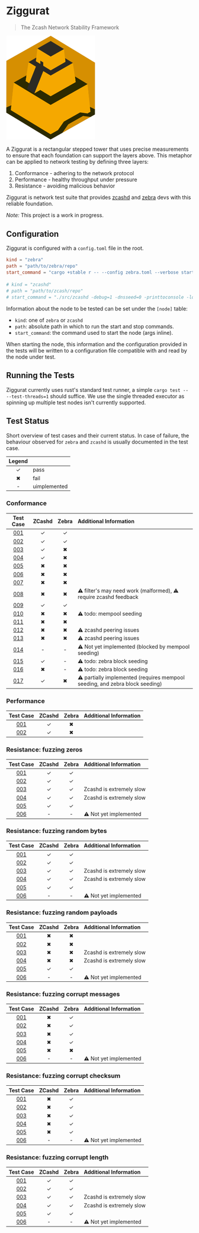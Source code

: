 # Ziggurat
> The Zcash Network Stability Framework

<img src="./logo.png" alt="Ziggurat Logo" width="240" />

A Ziggurat is a rectangular stepped tower that uses precise measurements to ensure
that each foundation can support the layers above. This metaphor can be applied to
network testing by defining three layers:

1. Conformance - adhering to the network protocol
2. Performance - healthy throughput under pressure
3. Resistance - avoiding malicious behavior

Ziggurat is network test suite that provides [zcashd](https://github.com/zcash/zcash)
and [zebra](https://github.com/ZcashFoundation/zebra) devs with this reliable foundation.

*Note:* This project is a work in progress.

## Configuration

Ziggurat is configured with a `config.toml` file in the root.

```toml
kind = "zebra"
path = "path/to/zebra/repo"
start_command = "cargo +stable r -- --config zebra.toml --verbose start"

# kind = "zcashd"
# path = "path/to/zcash/repo"
# start_command = "./src/zcashd -debug=1 -dnsseed=0 -printtoconsole -logips=1 -listenonion=0 -dns=0 -conf=/path/to/zcash/repo/zcash.conf"
```

Information about the node to be tested can be set under the `[node]` table:

- `kind`: one of `zebra` or `zcashd`
- `path`: absolute path in which to run the start and stop commands.
- `start_command`: the command used to start the node (args inline).

When starting the node, this information and the configuration provided in the tests will be written to a configuration file compatible with and read by the node under test.

## Running the Tests

Ziggurat currently uses rust's standard test runner, a simple `cargo test -- --test-threads=1` should suffice. We use the single threaded executor as spinning up multiple test nodes isn't currently supported.

## Test Status

Short overview of test cases and their current status. In case of failure, the behaviour observed for `zebra` and `zcashd` is usually documented in the test case.

| Legend | |
| :----: |--|
| ✓ | pass |
| ✖ | fail |
| - | uimplemented |

### Conformance

| Test Case                         | ZCashd | Zebra | Additional Information |
| :-------------------------------: | :----: | :---: | :--------------------- |
| [001](SPEC.md#ZG-CONFORMANCE-001) |   ✓    |   ✓   |
| [002](SPEC.md#ZG-CONFORMANCE-002) |   ✓    |   ✓   |
| [003](SPEC.md#ZG-CONFORMANCE-003) |   ✓    |   ✖   |
| [004](SPEC.md#ZG-CONFORMANCE-004) |   ✓    |   ✖   |
| [005](SPEC.md#ZG-CONFORMANCE-005) |   ✖    |   ✖   |
| [006](SPEC.md#ZG-CONFORMANCE-006) |   ✖    |   ✖   |
| [007](SPEC.md#ZG-CONFORMANCE-007) |   ✖    |   ✖   |
| [008](SPEC.md#ZG-CONFORMANCE-008) |   ✖    |   ✖   | ⚠ filter's may need work (malformed), ⚠ require zcashd feedback
| [009](SPEC.md#ZG-CONFORMANCE-009) |   ✓    |   ✓   |
| [010](SPEC.md#ZG-CONFORMANCE-010) |   ✖    |   ✖   | ⚠ todo: mempool seeding
| [011](SPEC.md#ZG-CONFORMANCE-011) |   ✖    |   ✖   |
| [012](SPEC.md#ZG-CONFORMANCE-012) |   ✖    |   ✖   | ⚠ zcashd peering issues
| [013](SPEC.md#ZG-CONFORMANCE-013) |   ✖    |   ✖   | ⚠ zcashd peering issues
| [014](SPEC.md#ZG-CONFORMANCE-014) |   -    |   -   | ⚠ Not yet implemented (blocked by mempool seeding)
| [015](SPEC.md#ZG-CONFORMANCE-015) |   ✓    |   -   | ⚠ todo: zebra block seeding
| [016](SPEC.md#ZG-CONFORMANCE-016) |   ✖    |   -   | ⚠ todo: zebra block seeding
| [017](SPEC.md#ZG-CONFORMANCE-017) |   ✓    |   ✖   | ⚠ partially implemented (requires mempool seeding, and zebra block seeding)

### Performance

| Test Case                         | ZCashd | Zebra | Additional Information |
| :-------------------------------: | :----: | :---: | :--------------------- |
| [001](SPEC.md#ZG-PERFORMANCE-001) |   ✓    |   ✖   |
| [002](SPEC.md#ZG-PERFORMANCE-002) |   ✓    |   ✖   |

### Resistance: fuzzing zeros

| Test Case                         | ZCashd | Zebra | Additional Information |
| :-------------------------------: | :----: | :---: | :--------------------- |
| [001](SPEC.md#ZG-RESISTANCE-001)  |   ✓    |   ✓   |
| [002](SPEC.md#ZG-RESISTANCE-002)  |   ✓    |   ✓   |
| [003](SPEC.md#ZG-RESISTANCE-003)  |   ✓    |   ✓   | Zcashd is extremely slow
| [004](SPEC.md#ZG-RESISTANCE-004)  |   ✓    |   ✓   | Zcashd is extremely slow
| [005](SPEC.md#ZG-RESISTANCE-005)  |   ✓    |   ✓   |
| [006](SPEC.md#ZG-RESISTANCE-006)  |   -    |   -   | ⚠ Not yet implemented

### Resistance: fuzzing random bytes

| Test Case                         | ZCashd | Zebra | Additional Information |
| :-------------------------------: | :----: | :---: | :--------------------- |
| [001](SPEC.md#ZG-RESISTANCE-001)  |   ✓    |   ✓   |
| [002](SPEC.md#ZG-RESISTANCE-002)  |   ✓    |   ✓   |
| [003](SPEC.md#ZG-RESISTANCE-003)  |   ✓    |   ✓   | Zcashd is extremely slow
| [004](SPEC.md#ZG-RESISTANCE-004)  |   ✓    |   ✓   | Zcashd is extremely slow
| [005](SPEC.md#ZG-RESISTANCE-005)  |   ✓    |   ✓   |
| [006](SPEC.md#ZG-RESISTANCE-006)  |   -    |   -   | ⚠ Not yet implemented

### Resistance: fuzzing random payloads

| Test Case                         | ZCashd | Zebra | Additional Information |
| :-------------------------------: | :----: | :---: | :--------------------- |
| [001](SPEC.md#ZG-RESISTANCE-001)  |   ✖    |   ✖   |
| [002](SPEC.md#ZG-RESISTANCE-002)  |   ✖    |   ✖   |
| [003](SPEC.md#ZG-RESISTANCE-003)  |   ✖    |   ✖   | Zcashd is extremely slow
| [004](SPEC.md#ZG-RESISTANCE-004)  |   ✖    |   ✖   | Zcashd is extremely slow
| [005](SPEC.md#ZG-RESISTANCE-005)  |   ✓    |   ✓   |
| [006](SPEC.md#ZG-RESISTANCE-006)  |   -    |   -   | ⚠ Not yet implemented

### Resistance: fuzzing corrupt messages

| Test Case                         | ZCashd | Zebra | Additional Information |
| :-------------------------------: | :----: | :---: | :--------------------- |
| [001](SPEC.md#ZG-RESISTANCE-001)  |   ✖    |   ✓   |
| [002](SPEC.md#ZG-RESISTANCE-002)  |   ✖    |   ✓   |
| [003](SPEC.md#ZG-RESISTANCE-003)  |   ✖    |   ✓   |
| [004](SPEC.md#ZG-RESISTANCE-004)  |   ✖    |   ✓   |
| [005](SPEC.md#ZG-RESISTANCE-005)  |   ✖    |   ✖   |
| [006](SPEC.md#ZG-RESISTANCE-006)  |   -    |   -   | ⚠ Not yet implemented

### Resistance: fuzzing corrupt checksum

| Test Case                         | ZCashd | Zebra | Additional Information |
| :-------------------------------: | :----: | :---: | :--------------------- |
| [001](SPEC.md#ZG-RESISTANCE-001)  |   ✖    |   ✓   |
| [002](SPEC.md#ZG-RESISTANCE-002)  |   ✖    |   ✓   |
| [003](SPEC.md#ZG-RESISTANCE-003)  |   ✖    |   ✓   |
| [004](SPEC.md#ZG-RESISTANCE-004)  |   ✖    |   ✓   |
| [005](SPEC.md#ZG-RESISTANCE-005)  |   ✖    |   ✓   |
| [006](SPEC.md#ZG-RESISTANCE-006)  |   -    |   -   | ⚠ Not yet implemented

### Resistance: fuzzing corrupt length

| Test Case                         | ZCashd | Zebra | Additional Information |
| :-------------------------------: | :----: | :---: | :--------------------- |
| [001](SPEC.md#ZG-RESISTANCE-001)  |   ✓    |   ✓   |
| [002](SPEC.md#ZG-RESISTANCE-002)  |   ✓    |   ✓   |
| [003](SPEC.md#ZG-RESISTANCE-003)  |   ✓    |   ✓   | Zcashd is extremely slow
| [004](SPEC.md#ZG-RESISTANCE-004)  |   ✓    |   ✓   | Zcashd is extremely slow
| [005](SPEC.md#ZG-RESISTANCE-005)  |   ✓    |   ✓   |
| [006](SPEC.md#ZG-RESISTANCE-006)  |   -    |   -   | ⚠ Not yet implemented
